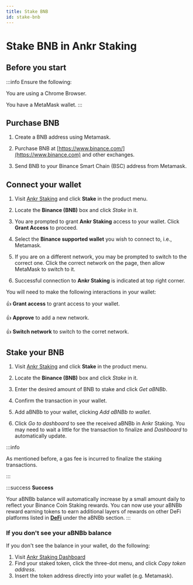 ```yaml
---
title: Stake BNB
id: stake-bnb
---
```


# Stake BNB in Ankr Staking

## Before you start

:::info Ensure the following:

You are using a Chrome Browser.

You have a MetaMask wallet.
:::

## Purchase BNB

1. Create a BNB address using Metamask.

2. Purchase BNB at [https://www.binance.com/](https://www.binance.com) and other exchanges.

3. Send BNB to your Binance Smart Chain (BSC) address from Metamask.

## Connect your wallet

1. Visit [Ankr Staking](https://www.ankr.com/staking/) and click **Stake** in the product menu.

2. Locate the **Binance (BNB)** box and click *Stake* in it.

3. You are prompted to grant **Ankr Staking** access to your wallet. Click **Grant Access** to proceed.

4. Select the **Binance supported wallet** you wish to connect to, i.e., Metamask.

5. If you are on a different network, you may be prompted to switch to the correct one. Click the correct network on the page, then allow MetaMask to switch to it.

6. Successful connection to **Ankr Staking** is indicated at top right corner.

You will need to make the following interactions in your wallet:

:thumbsup: **Grant access** to grant access to your wallet.

:thumbsup: **Approve** to add a new network.

:thumbsup: **Switch network** to switch to the corret network.

## Stake your BNB

1. Visit [Ankr Staking](https://www.ankr.com/staking/) and click **Stake** in the product menu. 

2. Locate the **Binance (BNB)** box and click *Stake* in it.

3. Enter the desired amount of BNB to stake and click *Get aBNBb*.

4. Confirm the transaction in your wallet.

5. Add aBNBb to your wallet, clicking  *Add aBNBb to wallet*.

6. Click *Go to dashboard* to see the received aBNBb in Ankr Staking. You may need to wait a little for the transaction to finalize and *Dashboard* to automatically update. 

:::info

As mentioned before, a gas fee is incurred to finalize the staking transactions.

:::

:::success
**Success**

Your aBNBb balance will automatically increase by a small amount daily to reflect your Binance Coin Staking rewards. 
You can now use your aBNBb reward earning tokens to earn additional layers of rewards on other DeFi platforms listed in [**DeFi**](https://ankr.com/staking/defi/) under the aBNBb section.
:::

### If you don't see your aBNBb balance

If you don't see the balance in your wallet, do the following:

1. Visit [Ankr Staking Dashboard](https://www.ankr.com/staking/dashboard) 
2. Find your staked token, click the three-dot menu, and click *Copy token address*.
3. Insert the token address directly into your wallet (e.g. Metamask).
